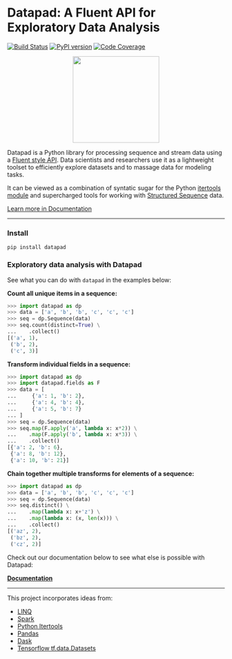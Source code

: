 <!--
Copyright 2019 Huy Nguyen

   Licensed under the Apache License, Version 2.0 (the "License");
   you may not use this file except in compliance with the License.
   You may obtain a copy of the License at

       http://www.apache.org/licenses/LICENSE-2.0

   Software distributed under the License is distributed on an "AS IS" BASIS,
   WITHOUT WARRANTIES OR CONDITIONS OF ANY KIND, either express or implied.
   See the License for the specific language governing permissions and
   limitations under the License.
-->

# Datapad: A Fluent API for Exploratory Data Analysis

[![Build Status](https://travis-ci.org/huyng/datapad.svg?branch=master)](https://travis-ci.org/huyng/datapad)
[![PyPI version](https://badge.fury.io/py/datapad.svg)](https://badge.fury.io/py/datapad)
[![Code Coverage](https://codecov.io/gh/huyng/datapad/branch/master/graph/badge.svg)](https://codecov.io/gh/huyng/datapad)

<p align="center">
  <img height="200" src="https://user-images.githubusercontent.com/121183/71599089-4cfe1080-2afe-11ea-8852-81f00ed8c3fa.jpg">
</p>

Datapad is a Python library for processing sequence and stream data using a [Fluent style API](https://en.wikipedia.org/wiki/Fluent_interface#Python). Data scientists and researchers use it as a lightweight toolset to efficiently explore datasets and to massage data for modeling tasks.

It can be viewed as a combination of syntatic sugar for the Python [itertools module](https://docs.python.org/3.8/library/itertools.html) and supercharged tools for working with [Structured Sequence](https://datapad.readthedocs.io/en/latest/quickstart.html#structured-sequences) data.

[Learn more in Documentation](https://datapad.readthedocs.io/en/latest/)

---

### Install

```
pip install datapad
```

### Exploratory data analysis with Datapad

See what you can do with `datapad` in the examples below:


**Count all unique items in a sequence:**

```python
>>> import datapad as dp
>>> data = ['a', 'b', 'b', 'c', 'c', 'c']
>>> seq = dp.Sequence(data)
>>> seq.count(distinct=True) \
...    .collect()
[('a', 1),
 ('b', 2),
 ('c', 3)]
```

**Transform individual fields in a sequence:**

```python
>>> import datapad as dp
>>> import datapad.fields as F
>>> data = [
...     {'a': 1, 'b': 2},
...     {'a': 4, 'b': 4},
...     {'a': 5, 'b': 7}
... ]
>>> seq = dp.Sequence(data)
>>> seq.map(F.apply('a', lambda x: x*2)) \
...    .map(F.apply('b', lambda x: x*3)) \
...    .collect()
[{'a': 2, 'b': 6},
 {'a': 8, 'b': 12},
 {'a': 10, 'b': 21}]
```

**Chain together multiple transforms for elements of a sequence:**

```python
>>> import datapad as dp
>>> data = ['a', 'b', 'b', 'c', 'c', 'c']
>>> seq = dp.Sequence(data)
>>> seq.distinct() \
...    .map(lambda x: x+'z') \
...    .map(lambda x: (x, len(x))) \
...    .collect()
[('az', 2),
 ('bz', 2),
 ('cz', 2)]
```

Check out our documentation below to see what else is possible with Datapad:

**[Documentation](https://datapad.readthedocs.io/en/latest/)**

---

This project incorporates ideas from:

* [LINQ](https://docs.microsoft.com/en-us/dotnet/csharp/programming-guide/concepts/linq/standard-query-operators-overview)
* [Spark](https://spark.apache.org/)
* [Python Itertools](https://docs.python.org/3/library/itertools.html)
* [Pandas](https://pandas.pydata.org/)
* [Dask](https://dask.org/)
* [Tensorflow tf.data.Datasets](https://www.tensorflow.org/api_docs/python/tf/data/Dataset)
